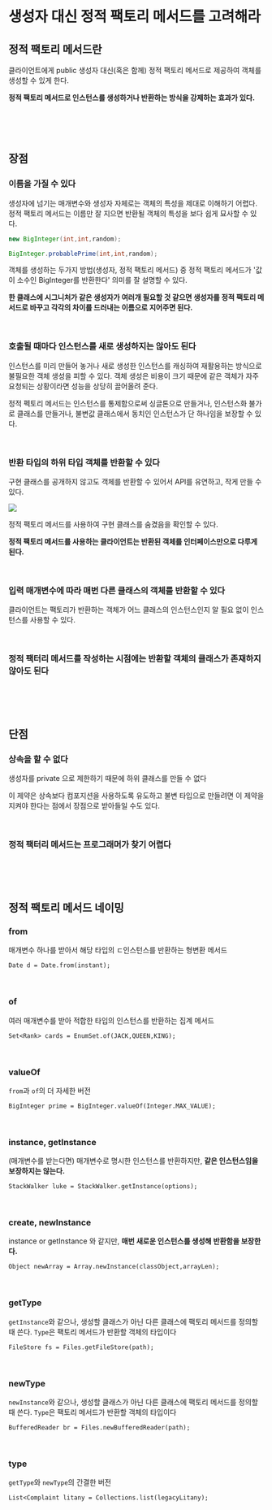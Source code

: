 # 생성자 대신 정적 팩토리 메서드를 고려해라

## 정적 팩토리 메서드란

클라이언트에게 public 생성자 대신(혹은 함께) 정적 팩토리 메서드로 제공하여 객체를 생성할 수 있게 한다.

**정적 팩토리 메서드로 인스턴스를 생성하거나 반환하는 방식을 강제하는 효과가 있다.**

<br><br><br>

## 장점

### 이름을 가질 수 있다

생성자에 넘기는 매개변수와 생성자 자체로는 객체의 특성을 제대로 이해하기 어렵다.
정적 팩토리 메서드는 이름만 잘 지으면 반환될 객체의 특성을 보다 쉽게 묘사할 수 있다.

```Java
new BigInteger(int,int,random);

BigInteger.probablePrime(int,int,random);
```

객체를 생성하는 두가지 방법(생성자, 정적 팩토리 메서드) 중 정적 팩토리 메서드가 '값이 소수인 BigInteger를 반환한다' 의미를 잘 설명할 수 있다.

**한 클래스에 시그니처가 같은 생성자가 여러개 필요할 것 같으면 생성자를 정적 팩토리 메서드로 바꾸고 각각의 차이를 드러내는 이름으로 지어주면 된다.**

<br>

### 호출될 때마다 인스턴스를 새로 생성하지는 않아도 된다

인스턴스를 미리 만들어 놓거나 새로 생성한 인스턴스를 캐싱하여 재활용하는 방식으로 불필요한 객체 생성을 피할 수 있다. 
객체 생성은 비용이 크기 때문에 같은 객체가 자주 요청되는 상황이라면 성능을 상당히 끌어올려 준다.

정적 펙토리 메서드는 인스턴스를 통제함으로써 싱글톤으로 만들거나, 인스턴스화 불가로 클래스를 만들거나, 불변값 클래스에서 동치인 인스턴스가 단 하나임을 보장할 수 있다.

<br>

### 반환 타입의 하위 타입 객체를 반환할 수 있다

구현 클래스를 공개하지 않고도 객체를 반환할 수 있어서 API를 유연하고, 작게 만들 수 있다.

![](https://github.com/dragonappear/read/assets/89398909/996ec364-39cb-4a17-9709-2360570624f2)

정적 팩토리 메서드를 사용하여 구현 클래스를 숨겼음을 확인할 수 있다.

**정적 팩토리 메서드를 사용하는 클라이언트는 반환된 객체를 인터페이스만으로 다루게 된다.**

<br>

### 입력 매개변수에 따라 매번 다른 클래스의 객체를 반환할 수 있다

클라이언트는 팩토리가 반환하는 객체가 어느 클래스의 인스턴스인지 알 필요 없이 인스턴스를 사용할 수 있다.

<br>

### 정적 팩터리 메서드를 작성하는 시점에는 반환할 객체의 클래스가 존재하지 않아도 된다

<br><br><br>

## 단점

### 상속을 할 수 없다

생성자를 private 으로 제한하기 때문에 하위 클래스를 만들 수 없다

이 제약은 상속보다 컴포지션을 사용하도록 유도하고 불변 타입으로 만들려면 이 제약을 지켜야 한다는 점에서 장점으로 받아들일 수도 있다.

<br>

### 정적 팩터리 메서드는 프로그래머가 찾기 어렵다

<br><br><br>

## 정적 팩토리 메서드 네이밍

### from

매개변수 하나를 받아서 해당 타입의 ㄷ인스턴스를 반환하는 형변환 메서드

`Date d = Date.from(instant);`

<br>

### of

여러 매개변수를 받아 적합한 타입의 인스턴스를 반환하는 집계 메서드

`Set<Rank> cards = EnumSet.of(JACK,QUEEN,KING);`

<br>

### valueOf

`from`과 `of`의 더 자세한 버전

`BigInteger prime = BigInteger.valueOf(Integer.MAX_VALUE);`

<br>

### instance, getInstance

(매개변수를 받는다면) 매개변수로 명시한 인스턴스를 반환하지만, **같은 인스턴스임을 보장하지는 않는다.**

`StackWalker luke = StackWalker.getInstance(options);`

<br>

### create, newInstance

instance or getInstance 와 같지만, **매번 새로운 인스턴스를 생성해 반환함을 보장한다.**

`Object newArray = Array.newInstance(classObject,arrayLen);`

<br>

### getType

`getInstance`와 같으나, 생성할 클래스가 아닌 다른 클래스에 팩토리 메서드를 정의할 때 쓴다. `Type`은 팩토리 메서드가 반환할 객체의 타입이다

`FileStore fs = Files.getFileStore(path);`

<br>

### newType

`newInstance`와 같으나, 생성할 클래스가 아닌 다른 클래스에 팩토리 메서드를 정의할 때 쓴다. `Type`은 팩토리 메서드가 반환할 객체의 타입이다

`BufferedReader br = Files.newBufferedReader(path);`

<br>

### type

`getType`와 `newType`의 간결한 버전

`List<Complaint litany = Collections.list(legacyLitany);` 